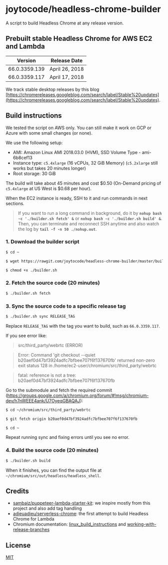 # joytocode/headless-chrome-builder

A script to build Headless Chrome at any release version.

## Prebuilt stable Headless Chrome for AWS EC2 and Lambda

| Version | Release Date |
| ------- | ------------ |
| 66.0.3359.139 | April 26, 2018 |
| 66.0.3359.117 | April 17, 2018 |

We track stable desktop releases by this blog [https://chromereleases.googleblog.com/search/label/Stable%20updates](https://chromereleases.googleblog.com/search/label/Stable%20updates).

## Build instructions

We tested the script on AWS only. You can still make it work on GCP or Azure with some small changes (or none).

We use the following setup:

- AMI: Amazon Linux AMI 2018.03.0 (HVM), SSD Volume Type - ami-6b8cef13
- Instance type: `c5.4xlarge` (16 vCPUs, 32 GiB Memory) (`c5.2xlarge` still works but takes 20 minutes longer)
- Root storage: 30 GiB

The build will take about 45 minutes and cost $0.50 (On-Demand pricing of `c5.4xlarge` at US West is $0.68 per hour).

When the EC2 instance is ready, SSH to it and run commands in next sections.

> If you want to run a long command in background, do it by **`nohup bash -c './builder.sh fetch' &`** or **`nohup bash -c './builder.sh build' &`**. Then, you can terminate and reconnect SSH anytime and also watch the log by **`tail -f -n 50 ./nohup.out`**.

### 1. Download the builder script

```bash
$ cd ~

$ wget https://rawgit.com/joytocode/headless-chrome-builder/master/builder.sh

$ chmod +x ./builder.sh
```

### 2. Fetch the source code (20 minutes)

```bash
$ ./builder.sh fetch
```

### 3. Sync the source code to a specific release tag

```bash
$ ./builder.sh sync RELEASE_TAG
```

Replace `RELEASE_TAG` with the tag you want to build, such as `66.0.3359.117`.

If you see error like:

> src/third_party/webrtc (ERROR)

> Error: Command 'git checkout --quiet b20aef0d47bf3924adfc7bfbee707f6f137670fb' returned non-zero exit status 128 in /home/ec2-user/chromium/src/third_party/webrtc

> fatal: reference is not a tree: b20aef0d47bf3924adfc7bfbee707f6f137670fb

Go to the submodule and fetch the required commit (https://groups.google.com/a/chromium.org/forum/#!msg/chromium-dev/h7nWEEE4ank/U7OyeqGBAQAJ):

```bash
$ cd ~/chromium/src/third_party/webrtc

$ git fetch origin b20aef0d47bf3924adfc7bfbee707f6f137670fb

$ cd ~
```

Repeat running sync and fixing errors until you see no error.

### 4. Build the source code (20 minutes)

```bash
$ ./builder.sh build
```

When it finishes, you can find the output file at `~/chromium/src/out/headless/headless_shell`.

## Credits

- [sambaiz/puppeteer-lambda-starter-kit](https://github.com/sambaiz/puppeteer-lambda-starter-kit): we inspire mostly from this project and also add tag handling
- [adieuadieu/serverless-chrome](https://github.com/adieuadieu/serverless-chrome): the first attempt to build Headless Chrome for Lambda
- Chromium documentation: [linux_build_instructions](https://chromium.googlesource.com/chromium/src/+/master/docs/linux_build_instructions.md) and [working-with-release-branches](https://www.chromium.org/developers/how-tos/get-the-code/working-with-release-branches)

## License

[MIT](LICENSE)
